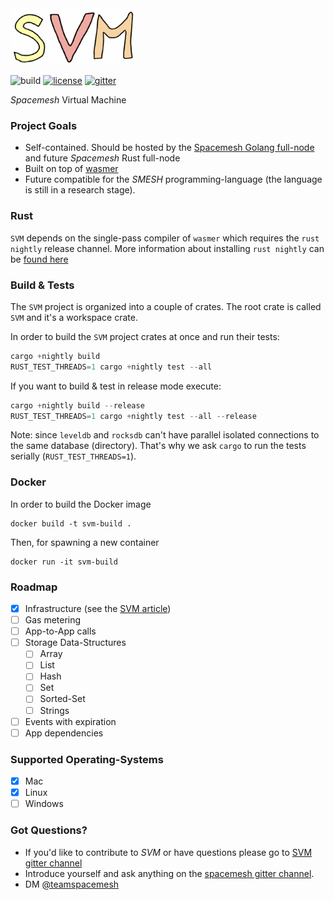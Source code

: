 <img src="./docs/assets/logo.png" width=200 height=90/>

![build](https://github.com/spacemeshos/svm/workflows/CI/badge.svg)
[![license](https://img.shields.io/badge/License-MIT-brightgreen.svg)](https://github.com/spacemeshos/svm/blob/master/LICENSE)
[![gitter](https://badges.gitter.im/gitterHQ/gitter.png)](https://gitter.im/spacemesh-os/svm)

_Spacemesh_ Virtual Machine

### Project Goals
* Self-contained. Should be hosted by the [Spacemesh Golang full-node](https://github.com/spacemeshos/go-spacemesh) and future _Spacemesh_ Rust full-node
* Built on top of [wasmer](https://wasmer.io)
* Future compatible for the _SMESH_ programming-language (the language is still in a research stage).


### Rust
`SVM` depends on the single-pass compiler of `wasmer` which requires the `rust nightly` release channel.
More information about installing `rust nightly` can be [found here](https://doc.rust-lang.org/1.2.0/book/nightly-rust.html)


### Build & Tests
The `SVM` project is organized into a couple of crates.
The root crate is called `SVM` and it's a workspace crate.

In order to build the `SVM` project crates at once and run their tests:
```rust
cargo +nightly build
RUST_TEST_THREADS=1 cargo +nightly test --all
```

If you want to build & test in release mode execute:
```rust
cargo +nightly build --release
RUST_TEST_THREADS=1 cargo +nightly test --all --release
```

Note: since `leveldb` and `rocksdb` can't have parallel isolated connections to the same database (directory).
That's why we ask `cargo` to run the tests serially (`RUST_TEST_THREADS=1`).


### Docker
In order to build the Docker image
```
docker build -t svm-build .
```

Then, for spawning a new container
```
docker run -it svm-build
```

### Roadmap
* [x] Infrastructure (see the [SVM article](https://medium.com/spacemesh/svm-446b106025bd))
* [ ] Gas metering
* [ ] App-to-App calls
* [ ] Storage Data-Structures
  * [ ] Array
  * [ ] List
  * [ ] Hash
  * [ ] Set
  * [ ] Sorted-Set
  * [ ] Strings
* [ ] Events with expiration
* [ ] App dependencies

### Supported Operating-Systems
* [x] Mac
* [x] Linux
* [ ] Windows

### Got Questions?
- If you'd like to contribute to _SVM_ or have questions please go to [SVM gitter channel](https://gitter.im/spacemesh-os/svm)
- Introduce yourself and ask anything on the [spacemesh gitter channel](https://gitter.im/spacemesh-os/svm).
- DM [@teamspacemesh](https://twitter.com/teamspacemesh)
